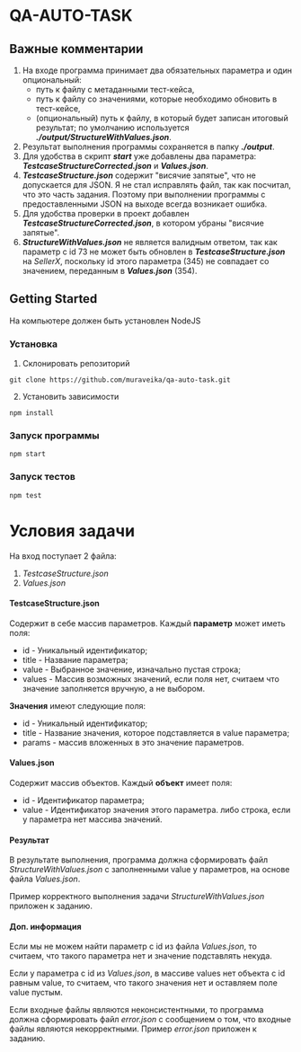 # QA-AUTO-TASK

## Важные комментарии

1. На входе программа принимает два обязательных параметра и один опциональный:
    - путь к файлу с метаданными тест-кейса,
    - путь к файлу со значениями, которые необходимо обновить в тест-кейсе,
    - (опциональный) путь к файлу, в который будет записан итоговый результат; по умолчанию используется **_./output/StructureWithValues.json_**.
2. Результат выполнения программы сохраняется в папку **_./output_**.
3. Для удобства в скрипт **_start_** уже добавлены два параметра: **_TestcaseStructureCorrected.json_** и **_Values.json_**.
4. **_TestcaseStructure.json_** содержит "висячие запятые", что не допускается для JSON. Я не стал исправлять файл, так как посчитал, что это часть задания. Поэтому при выполнении программы с предоставленными JSON на выходе всегда возникает ошибка.
5. Для удобства проверки в проект добавлен **_TestcaseStructureCorrected.json_**, в котором убраны "висячие запятые".
6. **_StructureWithValues.json_** не является валидным ответом, так как параметр с id 73 не может быть обновлен в **_TestcaseStructure.json_** на _SellerX_, поскольку id этого параметра (345) не совпадает со значением, переданным в **_Values.json_** (354).

## Getting Started

На компьютере должен быть установлен NodeJS

### Установка

1. Склонировать репозиторий
```
git clone https://github.com/muraveika/qa-auto-task.git
```
2. Установить зависимости
```
npm install
```

### Запуск программы
```
npm start
```

### Запуск тестов
```
npm test
```

# Условия задачи

На вход поступает 2 файла:
1) *TestcaseStructure.json*
2) *Values.json*

#### TestcaseStructure.json
Cодержит в себе массив параметров. Каждый **параметр** может иметь поля:
- id - Уникальный идентификатор;
- title - Название параметра;
- value - Выбранное значение, изначально пустая строка;
- values - Массив возможных значений, если поля нет, считаем что значение заполняется вручную, а не выбором.

**Значения** имеют следующие поля:
- id - Уникальный идентификатор;
- title - Название значения, которое подставляется в value параметра;
- params - массив вложенных в это значение параметров.

#### Values.json
Содержит массив объектов. Каждый **объект** имеет поля:
- id - Идентификатор параметра;
- value - Идентификатор значения этого параметра. либо строка, если у параметра нет массива значений.

#### Результат
В результате выполнения, программа должна сформировать файл *StructureWithValues.json* с заполненными value у параметров, на основе файла *Values.json*.

Пример корректного выполнения задачи *StructureWithValues.json* приложен к заданию.

#### Доп. информация
Если мы не можем найти параметр с id из файла *Values.json*, то считаем, что такого параметра нет и значение подставлять некуда.

Если у параметра с id из *Values.json*, в массиве values нет объекта с id равным value, то считаем, что такого значения нет и оставляем поле value пустым.

Если входные файлы являются неконсистентными, то программа должна сформировать файл *error.json* с сообщением о том, что входные файлы являются некорректными. Пример *error.json* приложен к заданию.
